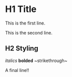 # H1 Title
This is the first line.

This is the second line.

## H2 Styling
*italics* **bolded** ~strikethrough~

A final line!!
